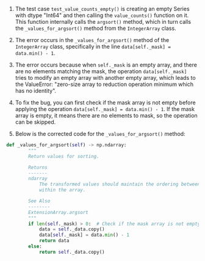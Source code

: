1. The test case `test_value_counts_empty()` is creating an empty Series with dtype "Int64" and then calling the `value_counts()` function on it. This function internally calls the `argsort()` method, which in turn calls the `_values_for_argsort()` method from the `IntegerArray` class.

2. The error occurs in the `_values_for_argsort()` method of the `IntegerArray` class, specifically in the line `data[self._mask] = data.min() - 1`.

3. The error occurs because when `self._mask` is an empty array, and there are no elements matching the mask, the operation `data[self._mask]` tries to modify an empty array with another empty array, which leads to the ValueError: "zero-size array to reduction operation minimum which has no identity".

4. To fix the bug, you can first check if the mask array is not empty before applying the operation `data[self._mask] = data.min() - 1`. If the mask array is empty, it means there are no elements to mask, so the operation can be skipped.

5. Below is the corrected code for the `_values_for_argsort()` method:

```python
def _values_for_argsort(self) -> np.ndarray:
        """
        Return values for sorting.

        Returns
        -------
        ndarray
            The transformed values should maintain the ordering between values
            within the array.

        See Also
        --------
        ExtensionArray.argsort
        """
        if len(self._mask) > 0:  # Check if the mask array is not empty
            data = self._data.copy()
            data[self._mask] = data.min() - 1
            return data
        else:
            return self._data.copy()
```